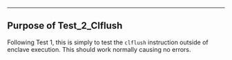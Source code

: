------------------------
Purpose of Test_2_Clflush
------------------------

Following Test 1, this is simply to test the `clflush` instruction outside of enclave execution. This should work normally causing no errors. 